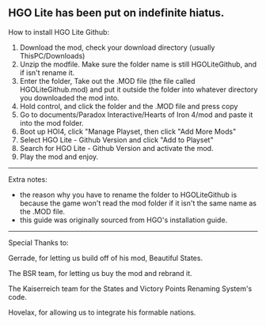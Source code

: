 HGO Lite has been put on indefinite hiatus.
---------------

How to install HGO Lite Github:
1) Download the mod, check your download directory (usually ThisPC/Downloads)
2) Unzip the modfile. Make sure the folder name is still HGOLiteGithub, and if isn't rename it.
3) Enter the folder, Take out the .MOD file (the file called HGOLiteGithub.mod) and put it outside the folder into whatever directory you downloaded the mod into.
4) Hold control, and click the folder and the .MOD file and press copy
5) Go to documents/Paradox Interactive/Hearts of Iron 4/mod and paste it into the mod folder.
6) Boot up HOI4, click "Manage Playset, then click "Add More Mods" 
7) Select HGO Lite - Github Version and click "Add to Playset"
8) Search for HGO Lite - Github Version and activate the mod.
9) Play the mod and enjoy.
---------------
Extra notes:

- the reason why you have to rename the folder to HGOLiteGithub is because the game won't read the mod folder if it isn't the same name as the .MOD file.
- this guide was originally sourced from HGO's installation guide.
---------------
Special Thanks to:

Gerrade, for letting us build off of his mod, Beautiful States.

The BSR team, for letting us buy the mod and rebrand it.

The Kaiserreich team for the States and Victory Points Renaming System's code.

Hovelax, for allowing us to integrate his formable nations.

